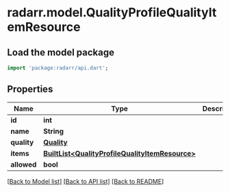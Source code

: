 # radarr.model.QualityProfileQualityItemResource

## Load the model package
```dart
import 'package:radarr/api.dart';
```

## Properties
Name | Type | Description | Notes
------------ | ------------- | ------------- | -------------
**id** | **int** |  | [optional] 
**name** | **String** |  | [optional] 
**quality** | [**Quality**](Quality.md) |  | [optional] 
**items** | [**BuiltList&lt;QualityProfileQualityItemResource&gt;**](QualityProfileQualityItemResource.md) |  | [optional] 
**allowed** | **bool** |  | [optional] 

[[Back to Model list]](../README.md#documentation-for-models) [[Back to API list]](../README.md#documentation-for-api-endpoints) [[Back to README]](../README.md)


